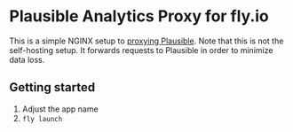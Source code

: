 # Plausible Analytics Proxy for fly.io

This is a simple NGINX setup to [proxying Plausible](https://plausible.io/docs/proxy/guides/nginx). Note that this is not the self-hosting setup. It forwards requests to Plausible in order to minimize data loss.

## Getting started

1. Adjust the app name
2. `fly launch`
